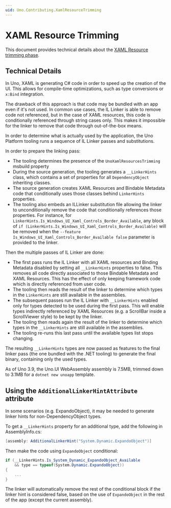 ```yaml
---
uid: Uno.Contributing.XamlResourceTrimming
---
```


# XAML Resource Trimming

This document provides technical details about the [XAML Resource trimming phase](../features/resources-trimming.md).

## Technical Details

In Uno, XAML is generating C# code in order to speed up the creation of the UI. This allows for compile-time optimizations, such as type conversions or `x:Bind` integration.

The drawback of this approach is that code may be bundled with an app even if it's not used. In common use cases, the IL Linker is able to remove code not referenced, but in the case of XAML resources, this code is conditionally referenced through string cases only. This makes it impossible for the linker to remove that code through out-of-the-box means.

In order to determine what is actually used by the application, the Uno Platform tooling runs a sequence of IL Linker passes and substitutions.

In order to prepare the linking pass:

- The tooling determines the presence of the `UnoXamlResourcesTrimming` msbuild property
- During the source generation, the tooling generates a `__LinkerHints` class, which contains a set of properties for all `DependencyObject` inheriting classes.
- The source generation creates XAML Resources and Bindable Metadata code that conditionally uses those classes behind `LinkerHints` properties.
- The tooling also embeds an ILLinker substitution file allowing the linker to unconditionally remove the code that conditionally references those properties. For instance, for `LinkerHints.Is_Windows_UI_Xaml_Controls_Border_Available`, any block of `if (LinkerHints.Is_Windows_UI_Xaml_Controls_Border_Available)` will be removed when the `--feature Is_Windows_UI_Xaml_Controls_Border_Available false` parameter is provided to the linker.

Then the multiple passes of IL Linker are done:

- The first pass runs the IL Linker with all XAML resources and Binding Metadata disabled by setting all `__LinkerHints` properties to false. This removes all code directly associated to those Bindable Metadata and XAML Resources. This has the effect of only keeping framework code which is directly referenced from user code.
- The tooling then reads the result of the linker to determine which types in the `LinkerHints` are still available in the assemblies.
- The subsequent passes run the IL Linker with `__LinkerHints` enabled only for types detected to be used during the first pass. This will enable types indirectly referenced by XAML Resources (e.g. a ScrollBar inside a ScrollViewer style) to be kept by the linker.
- The tooling then reads again the result of the linker to determine which types in the `__LinkerHints` are still available in the assemblies.
- The tooling re-runs this last pass until the available types list stops changing.

The resulting `__LinkerHints` types are now passed as features to the final linker pass (the one bundled with the .NET tooling) to generate the final binary, containing only the used types.

As of Uno 3.9, the Uno.UI WebAssembly assembly is 7.5MB, trimmed down to 3.1MB for a `dotnet new unoapp` template.

## Using the `AdditionalLinkerHintAttribute` attribute

In some scenarios (e.g. ExpandoObject), it may be needed to generate linker hints for non-DependencyObject types.

To get a `__LinkerHints` property for an additional type, add the following in AssemblyInfo.cs:

```csharp
[assembly: AdditionalLinkerHint("System.Dynamic.ExpandoObject")]
```

Then make the code using `ExpandoObject` conditional:

```csharp
if (__LinkerHints.Is_System_Dynamic_ExpandoObject_Available
	&& type == typeof(System.Dynamic.ExpandoObject))
{
    ...
}
```

The linker will automatically remove the rest of the conditional block if the linker hint is considered false, based on the use of `ExpandoObject` in the rest of the app (except the current assembly).

